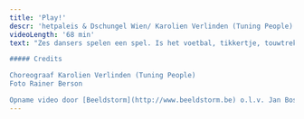 ```yaml
---
title: 'Play!'
descr: 'hetpaleis & Dschungel Wien/ Karolien Verlinden (Tuning People)'
videoLength: '68 min'
text: "Zes dansers spelen een spel. Is het voetbal, tikkertje, touwtrekken? Rivaliteit, competitie en valsspelen loeren om de hoek. Ze nemen risico’s en breken spelregels, balanceren tussen plezier en ernst, tussen winnen en verliezen.Hoe lang blijft een spel een spel? Play! is een dansvoorstelling voor kinderen, geïnspireerd op Kinderspelen van Bruegel.In 1560 schilderde Bruegel zijn Kinderspelen: tachtig verschillende spelletjes op één doek. 459 jaar later spelen zes dansers in flitsende outfits er zoveel mogelijk in één uur!    

##### Credits

Choreograaf Karolien Verlinden (Tuning People)  
Foto Rainer Berson

Opname video door [Beeldstorm](http://www.beeldstorm.be) o.l.v. Jan Bosteels"
---
```

